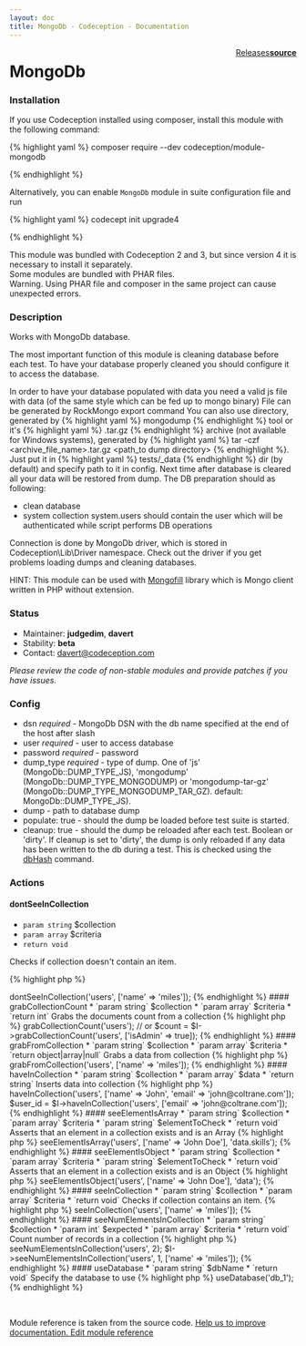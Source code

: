 ```yaml
---
layout: doc
title: MongoDb - Codeception - Documentation
---
```




<div class="btn-group" role="group" style="float: right" aria-label="..."><a class="btn btn-default" href="https://github.com/Codeception/module-MongoDb/releases">Releases</a><a class="btn btn-default" href="https://github.com/Codeception/module-mongodb/tree/master/src/Codeception/Module/MongoDb.php"><strong>source</strong></a></div>

# MongoDb
### Installation

If you use Codeception installed using composer, install this module with the following command:

{% highlight yaml %}
composer require --dev codeception/module-mongodb

{% endhighlight %}

Alternatively, you can enable `MongoDb` module in suite configuration file and run
 
{% highlight yaml %}
codecept init upgrade4

{% endhighlight %}

This module was bundled with Codeception 2 and 3, but since version 4 it is necessary to install it separately.   
Some modules are bundled with PHAR files.  
Warning. Using PHAR file and composer in the same project can cause unexpected errors.  

### Description



Works with MongoDb database.

The most important function of this module is cleaning database before each test.
To have your database properly cleaned you should configure it to access the database.

In order to have your database populated with data you need a valid js file with data (of the same style which can be fed up to mongo binary)
File can be generated by RockMongo export command
You can also use directory, generated by {% highlight yaml %}
mongodump
{% endhighlight %} tool or it's {% highlight yaml %}
.tar.gz
{% endhighlight %} archive (not available for Windows systems), generated by {% highlight yaml %}
tar -czf <archive_file_name>.tar.gz <path_to dump directory>
{% endhighlight %}.
Just put it in {% highlight yaml %}
tests/_data 
{% endhighlight %} dir (by default) and specify path to it in config.
Next time after database is cleared all your data will be restored from dump.
The DB preparation should as following:
- clean database
- system collection system.users should contain the user which will be authenticated while script performs DB operations

Connection is done by MongoDb driver, which is stored in Codeception\Lib\Driver namespace.
Check out the driver if you get problems loading dumps and cleaning databases.

HINT: This module can be used with [Mongofill](https://github.com/mongofill/mongofill) library which is Mongo client written in PHP without extension.

### Status

* Maintainer: **judgedim**, **davert**
* Stability: **beta**
* Contact: davert@codeception.com

*Please review the code of non-stable modules and provide patches if you have issues.*

### Config

* dsn *required* - MongoDb DSN with the db name specified at the end of the host after slash
* user *required* - user to access database
* password *required* - password
* dump_type *required* - type of dump.
  One of 'js' (MongoDb::DUMP_TYPE_JS), 'mongodump' (MongoDb::DUMP_TYPE_MONGODUMP) or 'mongodump-tar-gz' (MongoDb::DUMP_TYPE_MONGODUMP_TAR_GZ).
  default: MongoDb::DUMP_TYPE_JS).
* dump - path to database dump
* populate: true - should the dump be loaded before test suite is started.
* cleanup: true - should the dump be reloaded after each test.
  Boolean or 'dirty'. If cleanup is set to 'dirty', the dump is only reloaded if any data has been written to the db during a test. This is
  checked using the [dbHash](https://docs.mongodb.com/manual/reference/command/dbHash/) command.


### Actions

#### dontSeeInCollection

* `param string` $collection
* `param array` $criteria
* `return void`

Checks if collection doesn't contain an item.

{% highlight php %}

<?php
$I->dontSeeInCollection('users', ['name' => 'miles']);

{% endhighlight %}


#### grabCollectionCount

* `param string` $collection
* `param array` $criteria
* `return int`

Grabs the documents count from a collection

{% highlight php %}

<?php
$count = $I->grabCollectionCount('users');
// or
$count = $I->grabCollectionCount('users', ['isAdmin' => true]);

{% endhighlight %}


#### grabFromCollection

* `param string` $collection
* `param array` $criteria
* `return object|array|null`

Grabs a data from collection

{% highlight php %}

<?php
$user = $I->grabFromCollection('users', ['name' => 'miles']);

{% endhighlight %}


#### haveInCollection

* `param string` $collection
* `param array` $data
* `return string`

Inserts data into collection

{% highlight php %}

<?php
$I->haveInCollection('users', ['name' => 'John', 'email' => 'john@coltrane.com']);
$user_id = $I->haveInCollection('users', ['email' => 'john@coltrane.com']);

{% endhighlight %}


#### seeElementIsArray

* `param string` $collection
* `param array` $criteria
* `param string` $elementToCheck
* `return void`

Asserts that an element in a collection exists and is an Array

{% highlight php %}

<?php
$I->seeElementIsArray('users', ['name' => 'John Doe'], 'data.skills');

{% endhighlight %}


#### seeElementIsObject

* `param string` $collection
* `param array` $criteria
* `param string` $elementToCheck
* `return void`

Asserts that an element in a collection exists and is an Object

{% highlight php %}

<?php
$I->seeElementIsObject('users', ['name' => 'John Doe'], 'data');

{% endhighlight %}


#### seeInCollection

* `param string` $collection
* `param array` $criteria
* `return void`

Checks if collection contains an item.

{% highlight php %}

<?php
$I->seeInCollection('users', ['name' => 'miles']);

{% endhighlight %}


#### seeNumElementsInCollection

* `param string` $collection
* `param int` $expected
* `param array` $criteria
* `return void`

Count number of records in a collection

{% highlight php %}

<?php
$I->seeNumElementsInCollection('users', 2);
$I->seeNumElementsInCollection('users', 1, ['name' => 'miles']);

{% endhighlight %}


#### useDatabase

* `param string` $dbName
* `return void`

Specify the database to use

{% highlight php %}

<?php
$I->useDatabase('db_1');

{% endhighlight %}

<p>&nbsp;</p><div class="alert alert-warning">Module reference is taken from the source code. <a href="https://github.com/Codeception/module-mongodb/tree/master/src/Codeception/Module/MongoDb.php">Help us to improve documentation. Edit module reference</a></div>
